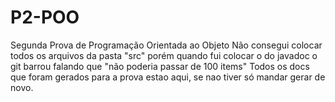 # P2-POO
Segunda Prova de Programação Orientada ao Objeto
Não consegui colocar todos os arquivos da pasta "src" porém quando fui colocar o do javadoc o git barrou falando que "não poderia passar de 100 items"
Todos os docs que foram gerados para a prova estao aqui, se nao tiver só mandar gerar de novo.
